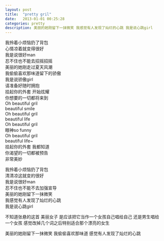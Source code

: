 ```yaml
---
layout: post
title:  "pretty gril"
date:   2013-01-01 00:25:28
categories: pretty
description: 美丽的她刚留下一抹微笑 我感觉有人发现了灿烂的心跳 我是说心跳girl
---
```

  
  
  
  
  
  
我拎着小烦恼扔了背包  
心情凉着就变得很好  
我是说很好man  
忍不住也不能去招摇招摇  
美丽的她刚走过夏天风潮  
我偷偷喜欢那味道留下的骄傲  
我是说骄傲girl  
请准备好随时拥抱  
挂起你的外套 开始炫耀  
你想要的一切都将来到  
Oh beautiful gril  
beautiful smile  
Oh beautiful gril  
beautiful life  
Oh beautiful gril  
眼神so funny  
Oh beautiful gril  
beautiful life~  
挂起你的外套 我都知道  
你渴望的一切都被预告  
非常美妙  

我拎着小烦恼扔了背包  
清清凉这就变的很好  
我是说很好man  
忍不住也不能不去加强宣导  
美丽的她刚留下一抹微笑  
我感觉有人发现了灿烂的心跳  
我是说心跳girl  

不知道张悬的这首 美丽女子 是应该把它当作一个女孩自己唱给自己 还是男生唱给一个女孩 感觉改掉几个词之后特别适合那个漂亮的女生  

美丽的她刚留下一抹微笑 我偷偷喜欢那味道 感觉有人发现了灿烂的心跳
